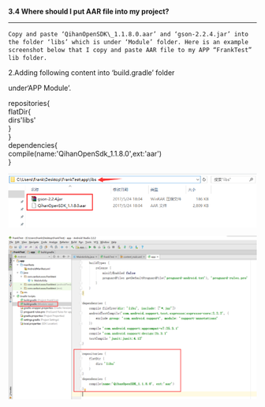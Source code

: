**3.4 Where should I put AAR file into my project?**

----



	Copy and paste ‘QihanOpenSDK\_1.1.8.0.aar’ and ‘gson-2.2.4.jar’ into the folder ‘libs’ which is under ‘Module’ folder. Here is an example screenshot below that I copy and paste AAR file to my APP “FrankTest” lib folder.



2.Adding following content into ‘build.gradle’ folder

 under‘APP Module’.



repositories{  
flatDir{  
dirs'libs'  
}  
 }  
 dependencies{  
compile\(name:'QihanOpenSdk\_1.1.8.0',ext:'aar'\)  
}





![](/assets/aar-1.png)

![](/assets/aar-2.png)

